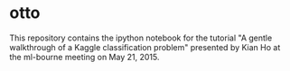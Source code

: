 # otto
This repository contains the ipython notebook for the tutorial "A gentle
walkthrough of a Kaggle classification problem" presented by Kian Ho at the
ml-bourne meeting on May 21, 2015.
